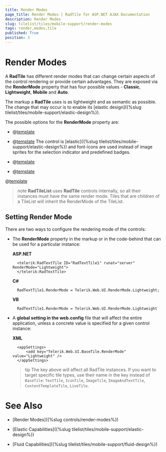 ```yaml
---
title: Render Modes
page_title: Render Modes | RadTile for ASP.NET AJAX Documentation
description: Render Modes
slug: tilelist/tiles/mobile-support/render-modes
tags: render,modes,tile
published: True
position: 3
---
```


# Render Modes

A **RadTile** has different render modes that can change certain aspects of the control rendering or provide certain advantages. They are exposed via the **RenderMode** property that has four possible values - **Classic**, **Lightweight**, **Mobile** and **Auto**.

The markup a **RadTile** uses is as lightweight and as semantic as possible. The change that may occur is to enable its [elastic design]({%slug tilelist/tiles/mobile-support/elastic-design%}).

The possible options for the **RenderMode** property are:

* @[template](/_templates/common/render-mode.md#classic-desc)

* @[template](/_templates/common/render-mode.md#lightweight-desc) The control is [elastic]({%slug tilelist/tiles/mobile-support/elastic-design%}) and font-icons are used instead of image sprites for the selection indicator and predefined badges.

* @[template](/_templates/common/render-mode.md#mobile-desc)

* @[template](/_templates/common/render-mode.md#auto-desc)

@[template](/_templates/common/render-mode.md#do-not-mix-modes-all "control: RadTile")

>note **RadTileList** uses **RadTile** controls internally, so all their instances must have the same render mode. Tiles that are children of a TileList will inherit the RenderMode of the TileList.


## Setting Render Mode

There are two ways to configure the rendering mode of the controls:

* The **RenderMode** property in the markup or in the code-behind that can be used for a particular instance:

	__ASP.NET__

		<telerik:RadTextTile ID="RadTextTile1" runat="server" RenderMode="Lightweight">
		</telerik:RadTextTile>


	__C#__

		RadTextTile1.RenderMode = Telerik.Web.UI.RenderMode.Lightweight;

	__VB__

		RadTextTile1.RenderMode = Telerik.Web.UI.RenderMode.Lightweight



* A **global setting in the web.config** file that will affect the entire application, unless a concrete value is specified for a given control instance:

	__XML__

		<appSettings>
			<add key="Telerik.Web.UI.BaseTile.RenderMode" value="Lightweight" />
		</appSettings>

	>tip The key above will affect all RadTile instances. If you want to target specific tile types, use their name in the key instead of `BaseTile`: `TextTile`, `IconTile`, `ImageTile`, `ImageAndTextTile`, `ContentTemplateTile`, `LiveTile`.




# See Also

* [Render Modes]({%slug controls/render-modes%})

* [Elastic Capabilities]({%slug tilelist/tiles/mobile-support/elastic-design%})

* [Fluid Capabilities]({%slug tilelist/tiles/mobile-support/fluid-design%})
